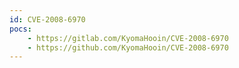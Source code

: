 ```yaml
---
id: CVE-2008-6970
pocs:
    - https://gitlab.com/KyomaHooin/CVE-2008-6970
    - https://github.com/KyomaHooin/CVE-2008-6970
---
```

